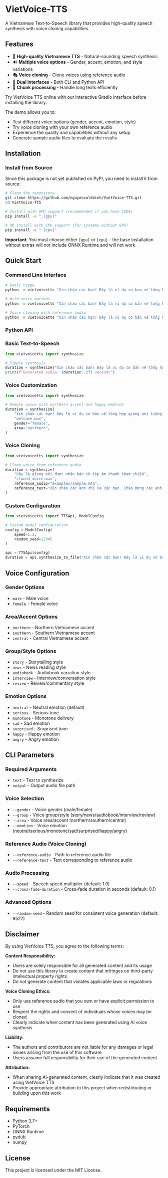 # VietVoice-TTS

A Vietnamese Text-to-Speech library that provides high-quality speech synthesis with voice cloning capabilities.

## Features

- 🎯 **High-quality Vietnamese TTS** - Natural-sounding speech synthesis
- 🔊 **Multiple voice options** - Gender, accent, emotion, and style variations
- 🎭 **Voice cloning** - Clone voices using reference audio
- 📱 **Dual interfaces** - Both CLI and Python API
- 🔄 **Chunk processing** - Handle long texts efficiently


Try VietVoice TTS online with our interactive Gradio interface before installing the library:

The demo allows you to:
- Test different voice options (gender, accent, emotion, style)
- Try voice cloning with your own reference audio
- Experience the quality and capabilities without any setup
- Generate sample audio files to evaluate the results

## Installation

### Install from Source

Since this package is not yet published on PyPI, you need to install it from source:

```bash
# Clone the repository
git clone https://github.com/nguyenvulebinh/VietVoice-TTS.git
cd VietVoice-TTS

# Install with GPU support (recommended if you have CUDA)
pip install -e ".[gpu]"

# OR install with CPU support (for systems without GPU)
pip install -e ".[cpu]"
```

**Important**: You must choose either `[gpu]` or `[cpu]` - the base installation without extras will not include ONNX Runtime and will not work.

## Quick Start

### Command Line Interface

```bash
# Basic usage
python -m vietvoicetts "Xin chào các bạn! Đây là ví dụ cơ bản về tổng hợp giọng nói tiếng Việt." output.wav

# With voice options
python -m vietvoicetts "Xin chào các bạn! Đây là ví dụ cơ bản về tổng hợp giọng nói tiếng Việt." output.wav --gender female --area northern

# Voice cloning with reference audio
python -m vietvoicetts "Xin chào các bạn! Đây là ví dụ cơ bản về tổng hợp giọng nói tiếng Việt." output.wav --reference-audio examples/sample.m4a --reference-text "Xin chào các anh chị và các bạn. Chào mừng các anh chị đến với podcast Hiếu TV. Trước khi bắt đầu, dành cho anh chị nào mới lần đầu đến podcast này."
```

### Python API

### Basic Text-to-Speech
```python
from vietvoicetts import synthesize

# Simple synthesis
duration = synthesize("Xin chào các bạn! Đây là ví dụ cơ bản về tổng hợp giọng nói tiếng Việt.", "greeting.wav")
print(f"Generated audio: {duration:.2f} seconds")
```

### Voice Customization
```python
from vietvoicetts import synthesize

# Female voice with northern accent and happy emotion
duration = synthesize(
    "Xin chào các bạn! Đây là ví dụ cơ bản về tổng hợp giọng nói tiếng Việt.",
    "welcome.wav",
    gender="female",
    area="northern",
)
```

### Voice Cloning
```python
from vietvoicetts import synthesize

# Clone voice from reference audio
duration = synthesize(
    "Đây là giọng nói được nhân bản từ tệp âm thanh tham chiếu",
    "cloned_voice.wav",
    reference_audio="examples/sample.m4a",
    reference_text="Xin chào các anh chị và các bạn. Chào mừng các anh chị đến với podcast Hiếu TV. Trước khi bắt đầu, dành cho anh chị nào mới lần đầu đến podcast này."
)
```

### Custom Configuration
```python
from vietvoicetts import TTSApi, ModelConfig

# Custom model configuration
config = ModelConfig(
    speed=1.2,
    random_seed=12345
)

api = TTSApi(config)
duration = api.synthesize_to_file("Xin chào các bạn! Đây là ví dụ cơ bản về tổng hợp giọng nói tiếng Việt.", "custom.wav")
```

## Voice Configuration

### Gender Options
- `male` - Male voice
- `female` - Female voice

### Area/Accent Options
- `northern` - Northern Vietnamese accent
- `southern` - Southern Vietnamese accent  
- `central` - Central Vietnamese accent

### Group/Style Options
- `story` - Storytelling style
- `news` - News reading style
- `audiobook` - Audiobook narration style
- `interview` - Interview/conversation style
- `review` - Review/commentary style

### Emotion Options
- `neutral` - Neutral emotion (default)
- `serious` - Serious tone
- `monotone` - Monotone delivery
- `sad` - Sad emotion
- `surprised` - Surprised tone
- `happy` - Happy emotion
- `angry` - Angry emotion

## CLI Parameters

### Required Arguments
- `text` - Text to synthesize
- `output` - Output audio file path

### Voice Selection
- `--gender` - Voice gender (male/female)
- `--group` - Voice group/style (story/news/audiobook/interview/review)
- `--area` - Voice area/accent (northern/southern/central)
- `--emotion` - Voice emotion (neutral/serious/monotone/sad/surprised/happy/angry)

### Reference Audio (Voice Cloning)
- `--reference-audio` - Path to reference audio file
- `--reference-text` - Text corresponding to reference audio

### Audio Processing
- `--speed` - Speech speed multiplier (default: 1.0)
- `--cross-fade-duration` - Cross-fade duration in seconds (default: 0.1)

### Advanced Options
- `--random-seed` - Random seed for consistent voice generation (default: 9527)


## Disclaimer

By using VietVoice TTS, you agree to the following terms:

**Content Responsibility:**
- Users are solely responsible for all generated content and its usage
- Do not use this library to create content that infringes on third-party intellectual property rights
- Do not generate content that violates applicable laws or regulations

**Voice Cloning Ethics:**
- Only use reference audio that you own or have explicit permission to use
- Respect the rights and consent of individuals whose voices may be cloned
- Clearly indicate when content has been generated using AI voice synthesis

**Liability:**
- The authors and contributors are not liable for any damages or legal issues arising from the use of this software
- Users assume full responsibility for their use of the generated content

**Attribution:**
- When sharing AI-generated content, clearly indicate that it was created using VietVoice TTS
- Provide appropriate attribution to this project when redistributing or building upon this work

## Requirements

- Python 3.7+
- PyTorch
- ONNX Runtime
- pydub
- numpy

## License

This project is licensed under the MIT License.
